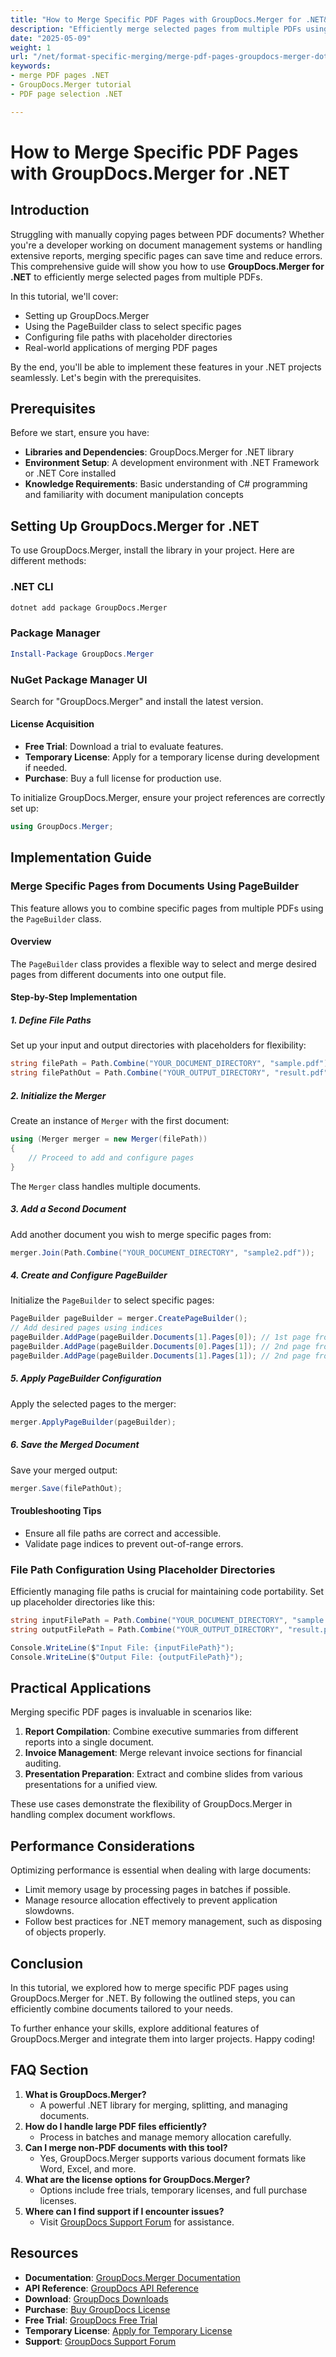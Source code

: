 ```yaml
---
title: "How to Merge Specific PDF Pages with GroupDocs.Merger for .NET&#58; A Comprehensive Guide"
description: "Efficiently merge selected pages from multiple PDFs using GroupDocs.Merger for .NET. Ideal for developers and document managers."
date: "2025-05-09"
weight: 1
url: "/net/format-specific-merging/merge-pdf-pages-groupdocs-merger-dotnet/"
keywords:
- merge PDF pages .NET
- GroupDocs.Merger tutorial
- PDF page selection .NET

---
```



# How to Merge Specific PDF Pages with GroupDocs.Merger for .NET

## Introduction

Struggling with manually copying pages between PDF documents? Whether you're a developer working on document management systems or handling extensive reports, merging specific pages can save time and reduce errors. This comprehensive guide will show you how to use **GroupDocs.Merger for .NET** to efficiently merge selected pages from multiple PDFs.

In this tutorial, we'll cover:
- Setting up GroupDocs.Merger
- Using the PageBuilder class to select specific pages
- Configuring file paths with placeholder directories
- Real-world applications of merging PDF pages

By the end, you'll be able to implement these features in your .NET projects seamlessly. Let's begin with the prerequisites.

## Prerequisites

Before we start, ensure you have:
- **Libraries and Dependencies**: GroupDocs.Merger for .NET library
- **Environment Setup**: A development environment with .NET Framework or .NET Core installed
- **Knowledge Requirements**: Basic understanding of C# programming and familiarity with document manipulation concepts

## Setting Up GroupDocs.Merger for .NET

To use GroupDocs.Merger, install the library in your project. Here are different methods:

### .NET CLI
```bash
dotnet add package GroupDocs.Merger
```

### Package Manager
```powershell
Install-Package GroupDocs.Merger
```

### NuGet Package Manager UI
Search for "GroupDocs.Merger" and install the latest version.

#### License Acquisition
- **Free Trial**: Download a trial to evaluate features.
- **Temporary License**: Apply for a temporary license during development if needed.
- **Purchase**: Buy a full license for production use.

To initialize GroupDocs.Merger, ensure your project references are correctly set up:

```csharp
using GroupDocs.Merger;
```

## Implementation Guide

### Merge Specific Pages from Documents Using PageBuilder

This feature allows you to combine specific pages from multiple PDFs using the `PageBuilder` class.

#### Overview
The `PageBuilder` class provides a flexible way to select and merge desired pages from different documents into one output file.

#### Step-by-Step Implementation

##### 1. Define File Paths
Set up your input and output directories with placeholders for flexibility:

```csharp
string filePath = Path.Combine("YOUR_DOCUMENT_DIRECTORY", "sample.pdf");
string filePathOut = Path.Combine("YOUR_OUTPUT_DIRECTORY", "result.pdf");
```

##### 2. Initialize the Merger
Create an instance of `Merger` with the first document:

```csharp
using (Merger merger = new Merger(filePath))
{
    // Proceed to add and configure pages
}
```
The `Merger` class handles multiple documents.

##### 3. Add a Second Document
Add another document you wish to merge specific pages from:

```csharp
merger.Join(Path.Combine("YOUR_DOCUMENT_DIRECTORY", "sample2.pdf"));
```

##### 4. Create and Configure PageBuilder
Initialize the `PageBuilder` to select specific pages:

```csharp
PageBuilder pageBuilder = merger.CreatePageBuilder();
// Add desired pages using indices
pageBuilder.AddPage(pageBuilder.Documents[1].Pages[0]); // 1st page from second document
pageBuilder.AddPage(pageBuilder.Documents[0].Pages[1]); // 2nd page from first document
pageBuilder.AddPage(pageBuilder.Documents[1].Pages[1]); // 2nd page from second document
```

##### 5. Apply PageBuilder Configuration
Apply the selected pages to the merger:

```csharp
merger.ApplyPageBuilder(pageBuilder);
```

##### 6. Save the Merged Document
Save your merged output:

```csharp
merger.Save(filePathOut);
```

#### Troubleshooting Tips
- Ensure all file paths are correct and accessible.
- Validate page indices to prevent out-of-range errors.

### File Path Configuration Using Placeholder Directories

Efficiently managing file paths is crucial for maintaining code portability. Set up placeholder directories like this:

```csharp
string inputFilePath = Path.Combine("YOUR_DOCUMENT_DIRECTORY", "sample.pdf");
string outputFilePath = Path.Combine("YOUR_OUTPUT_DIRECTORY", "result.pdf");

Console.WriteLine($"Input File: {inputFilePath}");
Console.WriteLine($"Output File: {outputFilePath}");
```

## Practical Applications

Merging specific PDF pages is invaluable in scenarios like:
1. **Report Compilation**: Combine executive summaries from different reports into a single document.
2. **Invoice Management**: Merge relevant invoice sections for financial auditing.
3. **Presentation Preparation**: Extract and combine slides from various presentations for a unified view.

These use cases demonstrate the flexibility of GroupDocs.Merger in handling complex document workflows.

## Performance Considerations

Optimizing performance is essential when dealing with large documents:
- Limit memory usage by processing pages in batches if possible.
- Manage resource allocation effectively to prevent application slowdowns.
- Follow best practices for .NET memory management, such as disposing of objects properly.

## Conclusion

In this tutorial, we explored how to merge specific PDF pages using GroupDocs.Merger for .NET. By following the outlined steps, you can efficiently combine documents tailored to your needs.

To further enhance your skills, explore additional features of GroupDocs.Merger and integrate them into larger projects. Happy coding!

## FAQ Section

1. **What is GroupDocs.Merger?**
   - A powerful .NET library for merging, splitting, and managing documents.
2. **How do I handle large PDF files efficiently?**
   - Process in batches and manage memory allocation carefully.
3. **Can I merge non-PDF documents with this tool?**
   - Yes, GroupDocs.Merger supports various document formats like Word, Excel, and more.
4. **What are the license options for GroupDocs.Merger?**
   - Options include free trials, temporary licenses, and full purchase licenses.
5. **Where can I find support if I encounter issues?**
   - Visit [GroupDocs Support Forum](https://forum.groupdocs.com/c/merger) for assistance.

## Resources
- **Documentation**: [GroupDocs.Merger Documentation](https://docs.groupdocs.com/merger/net/)
- **API Reference**: [GroupDocs API Reference](https://reference.groupdocs.com/merger/net/)
- **Download**: [GroupDocs Downloads](https://releases.groupdocs.com/merger/net/)
- **Purchase**: [Buy GroupDocs License](https://purchase.groupdocs.com/buy)
- **Free Trial**: [GroupDocs Free Trial](https://releases.groupdocs.com/merger/net/)
- **Temporary License**: [Apply for Temporary License](https://purchase.groupdocs.com/temporary-license/)
- **Support**: [GroupDocs Support Forum](https://forum.groupdocs.com/c/merger/)

